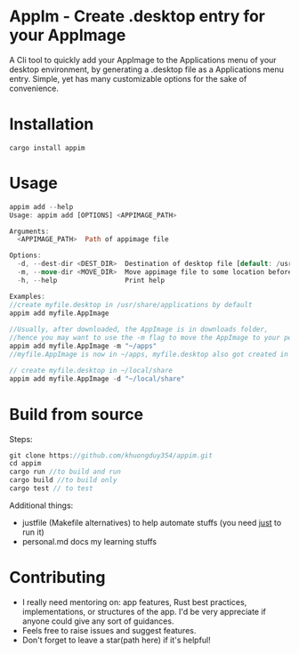 # AppIm - Create .desktop entry for your AppImage   
A Cli tool to quickly add your AppImage to the Applications menu of your desktop environment, by generating a .desktop file as a Applications menu entry.
Simple, yet has many customizable options for the sake of convenience.  

# Installation  
`cargo install appim`

# Usage 
```rust 
appim add --help
Usage: appim add [OPTIONS] <APPIMAGE_PATH>

Arguments:
  <APPIMAGE_PATH>  Path of appimage file

Options:
  -d, --dest-dir <DEST_DIR>  Destination of desktop file [default: /usr/share/applications]
  -m, --move-dir <MOVE_DIR>  Move appimage file to some location before creating desktop file
  -h, --help                 Print help   

Examples: 
//create myfile.desktop in /usr/share/applications by default
appim add myfile.AppImage     
 
//Usually, after downloaded, the AppImage is in downloads folder,
//hence you may want to use the -m flag to move the AppImage to your personal apps folder, before create .desktop entry 
appim add myfile.AppImage -m "~/apps"  
//myfile.AppImage is now in ~/apps, myfile.desktop also got created in /usr/share/applications with correct exec_path

// create myfile.desktop in ~/local/share 
appim add myfile.AppImage -d "~/local/share"  
```
# Build from source   
Steps: 
```rust
git clone https://github.com/khuongduy354/appim.git 
cd appim  
cargo run //to build and run 
cargo build //to build only
cargo test // to test
``` 
Additional things:
- justfile (Makefile alternatives) to help automate stuffs (you need [just](https://crates.io/crates/just) to run it)  
- personal.md docs my learning stuffs

# Contributing 
- I really need mentoring on: app features, Rust best practices, implementations, or structures of the app.
I'd be very appreciate if anyone could give any sort of guidances. 
- Feels free to raise issues and suggest features.  
- Don't forget to leave a star(path here) if it's helpful!




